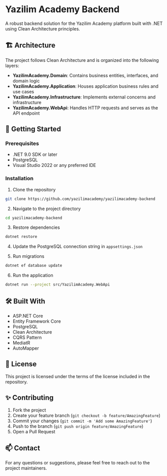 # Yazilim Academy Backend

A robust backend solution for the Yazilim Academy platform built with .NET using Clean Architecture principles.

## 🏗️ Architecture

The project follows Clean Architecture and is organized into the following layers:

- **YazilimAcademy.Domain**: Contains business entities, interfaces, and domain logic
- **YazilimAcademy.Application**: Houses application business rules and use cases
- **YazilimAcademy.Infrastructure**: Implements external concerns and infrastructure
- **YazilimAcademy.WebApi**: Handles HTTP requests and serves as the API endpoint

## 🚀 Getting Started

### Prerequisites

- .NET 9.0 SDK or later
- PostgreSQL
- Visual Studio 2022 or any preferred IDE

### Installation

1. Clone the repository
```bash
git clone https://github.com/yazilimacademy/yazilimacademy-backend
```

2. Navigate to the project directory
```bash
cd yazilimacademy-backend
```

3. Restore dependencies
```bash
dotnet restore
```

4. Update the PostgreSQL connection string in `appsettings.json`

5. Run migrations
```bash
dotnet ef database update
```

6. Run the application
```bash
dotnet run --project src/YazilimAcademy.WebApi
```

## 🛠️ Built With

- ASP.NET Core
- Entity Framework Core
- PostgreSQL
- Clean Architecture
- CQRS Pattern
- MediatR
- AutoMapper

## 📝 License

This project is licensed under the terms of the license included in the repository.

## ✨ Contributing

1. Fork the project
2. Create your feature branch (`git checkout -b feature/AmazingFeature`)
3. Commit your changes (`git commit -m 'Add some AmazingFeature'`)
4. Push to the branch (`git push origin feature/AmazingFeature`)
5. Open a Pull Request

## 📫 Contact

For any questions or suggestions, please feel free to reach out to the project maintainers.